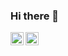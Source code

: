 ### Hi there 👋

<!--
**sinasarikaya/sinasarikaya** is a ✨ _special_ ✨ repository because its `README.md` (this file) appears on your GitHub profile.

Here are some ideas to get you started:

- 🔭 I’m currently working on ...
- 🌱 I’m currently learning ...
- 👯 I’m looking to collaborate on ...
- 🤔 I’m looking for help with ...
- 💬 Ask me about ...
- 📫 How to reach me: ...
- 😄 Pronouns: ...
- ⚡ Fun fact: ...
-->

<a href="https://www.linkedin.com/in/sina-sarikaya/"><img align="left" src="https://raw.githubusercontent.com/yushi1007/yushi1007/main/images/linkedin.svg" alt="Sina | LinkedIn" width="21px"/></a>
<a href="https://www.instagram.com/sarikayasina/"><img align="left" src="https://raw.githubusercontent.com/yushi1007/yushi1007/main/images/instagram.svg" alt="Sina | Instagram" width="21px"/></a>

